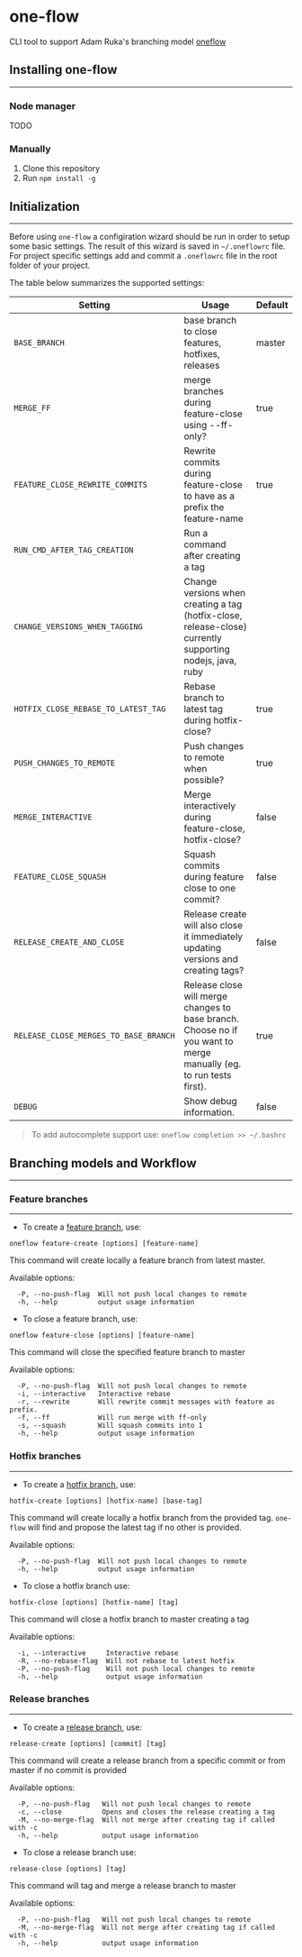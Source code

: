# one-flow

CLI tool to support Adam Ruka's branching model [oneflow](http://endoflineblog.com/oneflow-a-git-branching-model-and-workflow)

## Installing one-flow
***
### Node manager
TODO
### Manually
1. Clone this repository
2. Run `npm install -g`

## Initialization
***
Before using `one-flow` a configiration wizard should be run in order to setup some basic settings. The result of this wizard is saved in `~/.oneflowrc` file. For project specific settings add and commit a `.oneflowrc` file in the root folder of your project.

The table below summarizes the supported settings:

| Setting        | Usage           | Default  |
| ------------- |-------------| -----|
| `BASE_BRANCH`      | base branch to close features, hotfixes, releases | master |
| `MERGE_FF` | merge branches during feature-close using --ff-only? | true |
| `FEATURE_CLOSE_REWRITE_COMMITS` | Rewrite commits during feature-close to have as a prefix the feature-name | true |
| `RUN_CMD_AFTER_TAG_CREATION` | Run a command after creating a tag |  |
| `CHANGE_VERSIONS_WHEN_TAGGING` | Change versions when creating a tag (hotfix-close, release-close) currently supporting nodejs, java, ruby |  |
| `HOTFIX_CLOSE_REBASE_TO_LATEST_TAG` | Rebase branch to latest tag during hotfix-close? | true |
| `PUSH_CHANGES_TO_REMOTE` | Push changes to remote when possible? | true |
| `MERGE_INTERACTIVE` | Merge interactively during feature-close, hotfix-close? | false |
| `FEATURE_CLOSE_SQUASH` | Squash commits during feature close to one commit? | false |
| `RELEASE_CREATE_AND_CLOSE` | Release create will also close it immediately updating versions and creating tags? | false |
| `RELEASE_CLOSE_MERGES_TO_BASE_BRANCH` | Release close will merge changes to base branch. Choose no if you want to merge manually (eg. to run tests first). | true |
| `DEBUG` | Show debug information. | false |

> To add autocomplete support use: 
```oneflow completion >> ~/.bashrc```



## Branching models and Workflow
***
### Feature branches
---
- To create a [feature branch](http://endoflineblog.com/oneflow-a-git-branching-model-and-workflow#feature-branches), use:

```
oneflow feature-create [options] [feature-name]
```
This command will create locally a feature branch from latest master.

Available options:
```  
  -P, --no-push-flag  Will not push local changes to remote
  -h, --help          output usage information
```

- To close a feature branch, use:

```
oneflow feature-close [options] [feature-name]
```
This command will close the specified feature branch to master

Available options:
```
  -P, --no-push-flag  Will not push local changes to remote
  -i, --interactive   Interactive rebase
  -r, --rewrite       Will rewrite commit messages with feature as prefix.
  -f, --ff            Will run merge with ff-only
  -s, --squash        Will squash commits into 1
  -h, --help          output usage information
```

### Hotfix branches
---
- To create a [hotfix branch](http://endoflineblog.com/oneflow-a-git-branching-model-and-workflow#hotfix-branches), use:

```
hotfix-create [options] [hotfix-name] [base-tag]
```
This command will create locally a hotfix branch from the provided tag. `one-flow` will find and propose the latest tag if no other is provided.

Available options:
```
  -P, --no-push-flag  Will not push local changes to remote
  -h, --help          output usage information
```

- To close a hotfix branch use:

```
hotfix-close [options] [hotfix-name] [tag]
```
This command will close a hotfix branch to master creating a tag

Available options:
```
  -i, --interactive     Interactive rebase
  -R, --no-rebase-flag  Will not rebase to latest hotfix
  -P, --no-push-flag    Will not push local changes to remote
  -h, --help            output usage information

```

### Release branches
---
- To create a [release branch](http://endoflineblog.com/oneflow-a-git-branching-model-and-workflow#release-branches), use:

```
release-create [options] [commit] [tag]
```
This command will create a release branch from a specific commit or from master if no commit is provided

Available options:
```
  -P, --no-push-flag   Will not push local changes to remote
  -c, --close          Opens and closes the release creating a tag
  -M, --no-merge-flag  Will not merge after creating tag if called with -c
  -h, --help           output usage information
```

- To close a release branch use:
```
release-close [options] [tag]
```
This command will tag and merge a release branch to master

Available options:
```
  -P, --no-push-flag   Will not push local changes to remote
  -M, --no-merge-flag  Will not merge after creating tag if called with -c
  -h, --help           output usage information
```